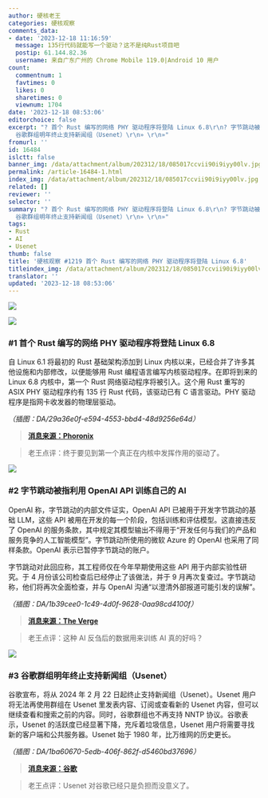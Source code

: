 ```yaml
---
author: 硬核老王
categories: 硬核观察
comments_data:
- date: '2023-12-18 11:16:59'
  message: 135行代码就能写一个驱动？这不是纯Rust项目吧
  postip: 61.144.82.36
  username: 来自广东广州的 Chrome Mobile 119.0|Android 10 用户
count:
  commentnum: 1
  favtimes: 0
  likes: 0
  sharetimes: 0
  viewnum: 1704
date: '2023-12-18 08:53:06'
editorchoice: false
excerpt: "? 首个 Rust 编写的网络 PHY 驱动程序将登陆 Linux 6.8\r\n? 字节跳动被指利用 OpenAI API 训练自己的 AI\r\n?
  谷歌群组明年终止支持新闻组（Usenet）\r\n» \r\n»"
fromurl: ''
id: 16484
islctt: false
banner_img: /data/attachment/album/202312/18/085017ccvii90i9iyy00lv.jpg
permalink: /article-16484-1.html
index_img: /data/attachment/album/202312/18/085017ccvii90i9iyy00lv.jpg
related: []
reviewer: ''
selector: ''
summary: "? 首个 Rust 编写的网络 PHY 驱动程序将登陆 Linux 6.8\r\n? 字节跳动被指利用 OpenAI API 训练自己的 AI\r\n?
  谷歌群组明年终止支持新闻组（Usenet）\r\n» \r\n»"
tags:
- Rust
- AI
- Usenet
thumb: false
title: '硬核观察 #1219 首个 Rust 编写的网络 PHY 驱动程序将登陆 Linux 6.8'
titleindex_img: /data/attachment/album/202312/18/085017ccvii90i9iyy00lv.jpg
translator: ''
updated: '2023-12-18 08:53:06'
---
```


![](/data/attachment/album/202312/18/085017ccvii90i9iyy00lv.jpg)


![](/data/attachment/album/202312/18/085137iqn4q4dhzh63u43a.png)


### #1 首个 Rust 编写的网络 PHY 驱动程序将登陆 Linux 6.8


自 Linux 6.1 将最初的 Rust 基础架构添加到 Linux 内核以来，已经合并了许多其他设施和内部修改，以便能够用 Rust 编程语言编写内核驱动程序。在即将到来的 Linux 6.8 内核中，第一个 Rust 网络驱动程序将被引入。这个用 Rust 重写的 ASIX PHY 驱动程序约有 135 行 Rust 代码，该驱动已有 C 语言驱动。PHY 驱动程序是指网卡收发器的物理层驱动。


*（插图：DA/29a36e0f-e594-4553-bbd4-48d9256e64d）*



> 
> **[消息来源：Phoronix](https://www.phoronix.com/news/Linux-6.8-Rust-PHY-Driver)**
> 
> 
> 



> 
> 老王点评：终于要见到第一个真正在内核中发挥作用的驱动了。
> 
> 
> 


![](/data/attachment/album/202312/18/085207s5tjhh5fsjshos1s.png)


### #2 字节跳动被指利用 OpenAI API 训练自己的 AI


OpenAI 称，字节跳动的内部文件证实，OpenAI API 已被用于开发字节跳动的基础 LLM，这些 API 被用在开发的每一个阶段，包括训练和评估模型。这直接违反了 OpenAI 的服务条款，其中规定其模型输出不得用于“开发任何与我们的产品和服务竞争的人工智能模型”。字节跳动所使用的微软 Azure 的 OpenAI 也采用了同样条款。OpenAI 表示已暂停字节跳动的账户。


字节跳动对此回应称，其工程师仅在今年早期使用这些 API 用于内部实验性研究。于 4 月份该公司检查后已经停止了该做法，并于 9 月再次复查过。字节跳动称，他们将再次全面检查，并与 OpenAI 沟通“以澄清外部报道可能引发的误解”。


*（插图：DA/1b39cee0-1c49-4d0f-9628-0aa98cd4100f）*



> 
> **[消息来源：The Verge](https://www.theverge.com/2023/12/15/24003542/openai-suspends-bytedances-account-after-it-used-gpt-to-train-its-own-ai-model)**
> 
> 
> 



> 
> 老王点评：这种 AI 反刍后的数据用来训练 AI 真的好吗？
> 
> 
> 


![](/data/attachment/album/202312/18/085248bghfvzg7vfqis75o.png)


### #3 谷歌群组明年终止支持新闻组（Usenet）


谷歌宣布，将从 2024 年 2 月 22 日起终止支持新闻组（Usenet）。Usenet 用户将无法再使用群组在 Usenet 里发表内容、订阅或查看新的 Usenet 内容，但可以继续查看和搜索之前的内容。同时，谷歌群组也不再支持 NNTP 协议。谷歌表示，Usenet 的活跃度已经显著下降，充斥着垃圾信息，Usenet 用户将需要寻找新的客户端和公共服务器。Usenet 始于 1980 年，比万维网的历史更长。


*（插图：DA/1ba60670-5edb-406f-862f-d5460bd37696）*



> 
> **[消息来源：谷歌](https://support.google.com/groups/answer/11036538)**
> 
> 
> 



> 
> 老王点评：Usenet 对谷歌已经只是负担而没意义了。
> 
> 
>